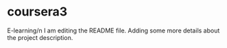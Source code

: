 # coursera3
E-learning/n
I am editing the README file. Adding some more details about the project description.
